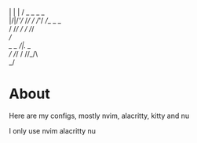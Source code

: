                    
| | |  /  _ _ _ _  
|/|/_'/_ /_/ / /_'/
_/__   _ _         
/ /_/ / / /_/      
          _/       
 _  _ __/|._  _    
/_ /_/ / //_/\     
          _/       
# About
Here are my configs, mostly nvim, alacritty, kitty and nu

I only use nvim alacritty nu
